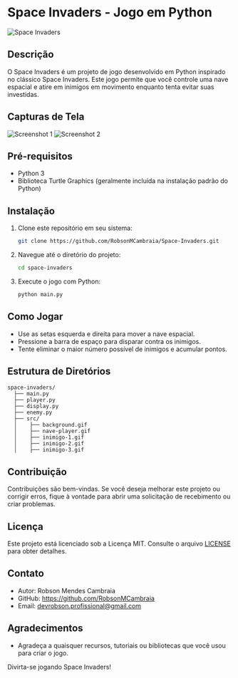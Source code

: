 # Space Invaders - Jogo em Python

![Space Invaders](link_para_imagem_do_jogo)

## Descrição
O Space Invaders é um projeto de jogo desenvolvido em Python inspirado no clássico Space Invaders. Este jogo permite que você controle uma nave espacial e atire em inimigos em movimento enquanto tenta evitar suas investidas.

## Capturas de Tela

![Screenshot 1](link_para_screenshot_1)
![Screenshot 2](link_para_screenshot_2)

## Pré-requisitos
- Python 3
- Biblioteca Turtle Graphics (geralmente incluída na instalação padrão do Python)

## Instalação
1. Clone este repositório em seu sistema:
   ```bash
   git clone https://github.com/RobsonMCambraia/Space-Invaders.git
   ```

2. Navegue até o diretório do projeto:
   ```bash
   cd space-invaders
   ```

3. Execute o jogo com Python:
   ```bash
   python main.py
   ```

## Como Jogar
- Use as setas esquerda e direita para mover a nave espacial.
- Pressione a barra de espaço para disparar contra os inimigos.
- Tente eliminar o maior número possível de inimigos e acumular pontos.

## Estrutura de Diretórios
```
space-invaders/
  ├── main.py
  ├── player.py
  ├── display.py
  ├── enemy.py
  ├── src/
  │    ├── background.gif
  │    ├── nave-player.gif
  │    ├── inimigo-1.gif
  │    ├── inimigo-2.gif
  │    ├── inimigo-3.gif
```

## Contribuição
Contribuições são bem-vindas. Se você deseja melhorar este projeto ou corrigir erros, fique à vontade para abrir uma solicitação de recebimento ou criar problemas.

## Licença
Este projeto está licenciado sob a Licença MIT. Consulte o arquivo [LICENSE](LICENSE) para obter detalhes.

## Contato
- Autor: Robson Mendes Cambraia
- GitHub: https://github.com/RobsonMCambraia
- Email: devrobson.profissional@gmail.com

## Agradecimentos
- Agradeça a quaisquer recursos, tutoriais ou bibliotecas que você usou para criar o jogo.

Divirta-se jogando Space Invaders!
```
